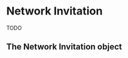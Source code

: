 # Network Invitation
<!--@include: includes/alpha-note.md-->

TODO



## The Network Invitation object

<!--@include: includes/network-invitation.md-->